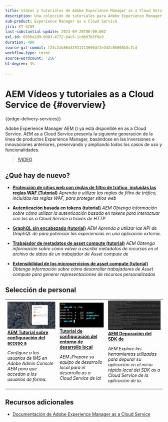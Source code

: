 ```yaml
---
title: Vídeos y tutoriales de Adobe Experience Manager as a Cloud Service
description: Una colección de tutoriales para Adobe Experience Manager AEM () as a Cloud Service
sub-product: Experience Manager as a Cloud Service
jira: KT-3289
last-substantial-update: 2023-09-26T00:00:00Z
exl-id: 650ba2d9-6083-4772-84c5-1cdb97b5f0e9
duration: 490
source-git-commit: f23c2ab86d42531113690df2e342c65060b5c7cd
workflow-type: tm+mt
source-wordcount: '256'
ht-degree: 4%

---
```


# AEM Vídeos y tutoriales as a Cloud Service de {#overview}

{{edge-delivery-services}}

Adobe Experience Manager AEM () ya está disponible en as a Cloud Service. AEM as a Cloud Service presenta la siguiente generación de la línea de productos Experience Manager, basándose en las inversiones e innovaciones anteriores, preservando y ampliando todos los casos de uso y funcionalidades.

>[!VIDEO](https://video.tv.adobe.com/v/31085?quality=12&learn=on)

<div id="whats-new-section">

## ¿Qué hay de nuevo?

* **[Protección de sitios web con reglas de filtro de tráfico, incluidas las reglas WAF (Tutorial)](https://experienceleague.adobe.com/docs/experience-manager-learn/cloud-service/security/traffic-filter-and-waf-rules/overview.html?lang=es)**
  *Aprenda a utilizar las reglas de filtro de tráfico, incluidas las reglas WAF, para proteger sitios web*

* **[Autenticación basada en tokens (tutorial)](https://experienceleague.adobe.com/docs/experience-manager-learn/getting-started-with-aem-headless/authentication/overview.html)**
  *AEM Obtenga información sobre cómo utilizar la autenticación basada en tokens para interactuar con los as a Cloud Service a través de HTTP*

* **[GraphQL sin encabezado (tutorial)](https://experienceleague.adobe.com/docs/experience-manager-learn/getting-started-with-aem-headless/graphql/overview.html?lang=es)**
  *AEM Aprenda a utilizar las API de GraphQL de para potenciar las experiencias en una aplicación externa.*

* **[Trabajador de metadatos de asset compute (tutorial)](./asset-compute/advanced/metadata.md)**
  *AEM Obtenga información sobre cómo volver a escribir metadatos de recursos en el archivo de datos de un trabajador de Asset compute de*

* **[Extensibilidad de los microservicios de asset compute (tutorial)](./asset-compute/overview.md)**
  *Obtenga información sobre cómo desarrollar trabajadores de Asset compute para generar representaciones de recursos personalizadas*

</div>

<div id="recs-overview-body-1"></div>
<div id="recs-overview-body-2"></div>
<div id="recs-overview-body-3"></div>
<div id="recs-overview-body-4"></div>
<div id="recs-overview-body-5"></div>
<div id="recs-overview-body-6"></div>

<div id="staff-picks-section">

## Selección de personal

<table>
   <td>
      <a href="./accessing/overview.md">
      <img alt="Configurar el acceso a AEM as a Cloud Service" src="./assets/overview/staff-pick__accessing.png"/>
      </a>
      <div>
         <a href="./accessing/overview.md">
         <strong>AEM Tutorial sobre configuración del acceso a</strong>
         </a>
      </div>
      <p>
         <em>Configure a los usuarios de IMS en Adobe Admin Console AEM para que accedan a los usuarios de forma.</em>
      <p>
   </td>   
   <td>
      <a href="./local-development-environment/overview.md">
      <img alt="Tutorial sobre la configuración del entorno de desarrollo local" src="./assets/overview/staff-pick__local-development-environment-set-up.png"/>
      </a>
      <div>
         <a href="./local-development-environment/overview.md">
         <strong>Tutorial de configuración del entorno de desarrollo local</strong>
         </a>
      </div>
      <p>
         <em>AEM ¡Prepare su equipo de desarrollo local para el desarrollo as a Cloud Service de la!</em>
      <p>
   </td>   
   <td>
      <a href="./debugging/aem-sdk-local-quickstart/overview.md">
      <img alt="AEM Depuración del inicio rápido local del SDK de la" src="./assets/overview/staff-pick__debugging.png"/>
      </a>
      <div>
         <a href="./debugging/aem-sdk-local-quickstart/overview.md">
         <strong>AEM Depuración del SDK de</strong>
         </a>
      </div>
      <p>
         <em>AEM Explore las herramientas utilizadas para depurar su aplicación en el inicio rápido local del SDK as a Cloud Service de la aplicación de la.</em>
      <p>
   </td>
</table>

</div>

## Recursos adicionales

* [Documentación de Adobe Experience Manager as a Cloud Service](https://experienceleague.adobe.com/docs/experience-manager-cloud-service/landing/home.html?lang=es)

